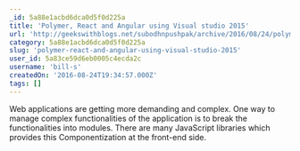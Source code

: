 ```yaml
---
_id: 5a88e1acbd6dca0d5f0d225a
title: 'Polymer, React and Angular using Visual studio 2015'
url: 'http://geekswithblogs.net/subodhnpushpak/archive/2016/08/24/polymer-react-and-angular-using-visual-studio-2015.aspx'
category: 5a88e1acbd6dca0d5f0d225a
slug: 'polymer-react-and-angular-using-visual-studio-2015'
user_id: 5a83ce59d6eb0005c4ecda2c
username: 'bill-s'
createdOn: '2016-08-24T19:34:57.000Z'
tags: []
---
```


Web applications are getting more demanding and complex. One way to manage complex functionalities of the application is to break the functionalities into modules. There are many JavaScript libraries which provides this Componentization at the front-end side.
